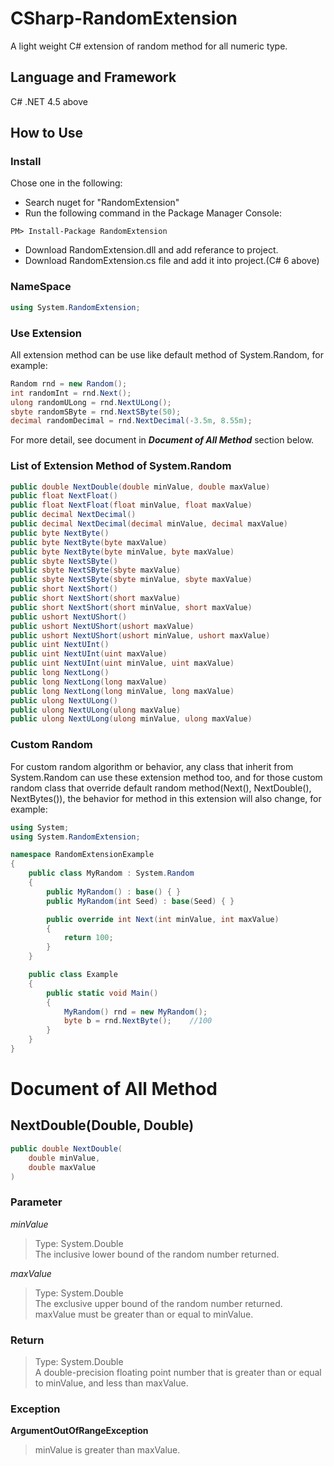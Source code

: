 # CSharp-RandomExtension
A light weight C# extension of random method for all numeric type.

## Language and Framework
C# .NET 4.5 above

## How to Use
### Install
Chose one in the following:
- Search nuget for "RandomExtension"
- Run the following command in the Package Manager Console:
```
PM> Install-Package RandomExtension
```
- Download RandomExtension.dll and add referance to project.
- Download RandomExtension.cs file and add it into project.(C# 6 above)

### NameSpace
```C#
using System.RandomExtension;
```

### Use Extension
All extension method can be use like default method of System.Random, for example:
```C#
Random rnd = new Random();
int randomInt = rnd.Next();
ulong randomULong = rnd.NextULong();
sbyte randomSByte = rnd.NextSByte(50);
decimal randomDecimal = rnd.NextDecimal(-3.5m, 8.55m);
```
For more detail, see document in ***Document of All Method*** section below.

### List of Extension Method of System.Random
```C#
public double NextDouble(double minValue, double maxValue)
public float NextFloat()
public float NextFloat(float minValue, float maxValue)
public decimal NextDecimal()
public decimal NextDecimal(decimal minValue, decimal maxValue)
public byte NextByte()
public byte NextByte(byte maxValue)
public byte NextByte(byte minValue, byte maxValue)
public sbyte NextSByte()
public sbyte NextSByte(sbyte maxValue)
public sbyte NextSByte(sbyte minValue, sbyte maxValue)
public short NextShort()
public short NextShort(short maxValue)
public short NextShort(short minValue, short maxValue)
public ushort NextUShort()
public ushort NextUShort(ushort maxValue)
public ushort NextUShort(ushort minValue, ushort maxValue)
public uint NextUInt()
public uint NextUInt(uint maxValue)
public uint NextUInt(uint minValue, uint maxValue)
public long NextLong()
public long NextLong(long maxValue)
public long NextLong(long minValue, long maxValue)
public ulong NextULong()
public ulong NextULong(ulong maxValue)
public ulong NextULong(ulong minValue, ulong maxValue)
```

### Custom Random
For custom random algorithm or behavior, any class that inherit from System.Random can use these extension method too, and for those custom random class that override default random method(Next(), NextDouble(), NextBytes()), the behavior for method in this extension will also change, for example:
```C#
using System;
using System.RandomExtension;

namespace RandomExtensionExample
{
    public class MyRandom : System.Random
    {
        public MyRandom() : base() { }
        public MyRandom(int Seed) : base(Seed) { }

        public override int Next(int minValue, int maxValue)
        {
            return 100;
        }
    }

    public class Example
    {
        public static void Main()
        {
            MyRandom() rnd = new MyRandom();
            byte b = rnd.NextByte();    //100
        }
    }
}
```

# Document of All Method
## NextDouble(Double, Double)
```C#
public double NextDouble(
    double minValue,
    double maxValue
)
```
### Parameter
*minValue*
> Type: System.Double  
> The inclusive lower bound of the random number returned.

*maxValue*
> Type: System.Double  
> The exclusive upper bound of the random number returned. maxValue must be greater than or equal to minValue.

### Return
> Type: System.Double  
> A double-precision floating point number that is greater than or equal to minValue, and less than maxValue.

### Exception
**ArgumentOutOfRangeException**
> minValue is greater than maxValue.
